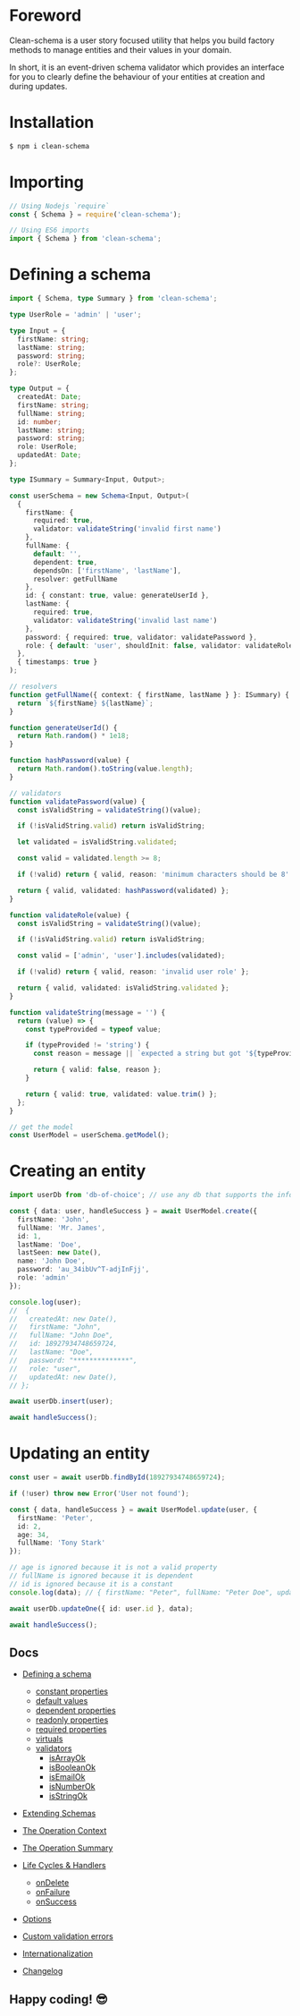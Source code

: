 # Foreword

Clean-schema is a user story focused utility that helps you build factory methods to manage entities and their values in your domain.

In short, it is an event-driven schema validator which provides an interface for you to clearly define the behaviour of your entities at creation and during updates.

# Installation

```bash
$ npm i clean-schema
```

# Importing

```js
// Using Nodejs `require`
const { Schema } = require('clean-schema');

// Using ES6 imports
import { Schema } from 'clean-schema';
```

# Defining a schema

```ts
import { Schema, type Summary } from 'clean-schema';

type UserRole = 'admin' | 'user';

type Input = {
  firstName: string;
  lastName: string;
  password: string;
  role?: UserRole;
};

type Output = {
  createdAt: Date;
  firstName: string;
  fullName: string;
  id: number;
  lastName: string;
  password: string;
  role: UserRole;
  updatedAt: Date;
};

type ISummary = Summary<Input, Output>;

const userSchema = new Schema<Input, Output>(
  {
    firstName: {
      required: true,
      validator: validateString('invalid first name')
    },
    fullName: {
      default: '',
      dependent: true,
      dependsOn: ['firstName', 'lastName'],
      resolver: getFullName
    },
    id: { constant: true, value: generateUserId },
    lastName: {
      required: true,
      validator: validateString('invalid last name')
    },
    password: { required: true, validator: validatePassword },
    role: { default: 'user', shouldInit: false, validator: validateRole }
  },
  { timestamps: true }
);

// resolvers
function getFullName({ context: { firstName, lastName } }: ISummary) {
  return `${firstName} ${lastName}`;
}

function generateUserId() {
  return Math.random() * 1e18;
}

function hashPassword(value) {
  return Math.random().toString(value.length);
}

// validators
function validatePassword(value) {
  const isValidString = validateString()(value);

  if (!isValidString.valid) return isValidString;

  let validated = isValidString.validated;

  const valid = validated.length >= 8;

  if (!valid) return { valid, reason: 'minimum characters should be 8' };

  return { valid, validated: hashPassword(validated) };
}

function validateRole(value) {
  const isValidString = validateString()(value);

  if (!isValidString.valid) return isValidString;

  const valid = ['admin', 'user'].includes(validated);

  if (!valid) return { valid, reason: 'invalid user role' };

  return { valid, validated: isValidString.validated };
}

function validateString(message = '') {
  return (value) => {
    const typeProvided = typeof value;

    if (typeProvided != 'string') {
      const reason = message || `expected a string but got '${typeProvided}'`;

      return { valid: false, reason };
    }

    return { valid: true, validated: value.trim() };
  };
}

// get the model
const UserModel = userSchema.getModel();
```

# Creating an entity

```ts
import userDb from 'db-of-choice'; // use any db that supports the information you are modelling

const { data: user, handleSuccess } = await UserModel.create({
  firstName: 'John',
  fullName: 'Mr. James',
  id: 1,
  lastName: 'Doe',
  lastSeen: new Date(),
  name: 'John Doe',
  password: 'au_34ibUv^T-adjInFjj',
  role: 'admin'
});

console.log(user);
//  {
//   createdAt: new Date(),
//   firstName: "John",
//   fullName: "John Doe",
//   id: 18927934748659724,
//   lastName: "Doe",
//   password: "**************",
//   role: "user",
//   updatedAt: new Date(),
// };

await userDb.insert(user);

await handleSuccess();
```

# Updating an entity

```ts
const user = await userDb.findById(18927934748659724);

if (!user) throw new Error('User not found');

const { data, handleSuccess } = await UserModel.update(user, {
  firstName: 'Peter',
  id: 2,
  age: 34,
  fullName: 'Tony Stark'
});

// age is ignored because it is not a valid property
// fullName is ignored because it is dependent
// id is ignored because it is a constant
console.log(data); // { firstName: "Peter", fullName: "Peter Doe", updatedAt: new Date() }

await userDb.updateOne({ id: user.id }, data);

await handleSuccess();
```

## Docs

- [Defining a schema](./docs/v4.0.0/index.md#defining-a-schema)
  - [constant properties](./docs/v4.0.0/definitions/constants.md#constant-properties)
  - [default values](./docs/v4.0.0/definitions/defaults.md#default-values)
  - [dependent properties](./docs/v4.0.0/definitions/dependents.md#dependent-properties)
  - [readonly properties](./docs/v4.0.0/definitions/readonly.md#readonly-properties)
  - [required properties](./docs/v4.0.0/definitions/required.md#required-properties)
  - [virtuals](./docs/v4.0.0/definitions/virtuals.md#virtual-properties)
  - [validators](./docs/v4.0.0/validators/index.md#validators)
    - [isArrayOk](./docs/v4.0.0/validators/isArrayOk.md)
    - [isBooleanOk](./docs/v4.0.0/validators/isBooleanOk.md)
    - [isEmailOk](./docs/v4.0.0/validators/isEmailOk.md)
    - [isNumberOk](./docs/v4.0.0/validators/isNumberOk.md)
    - [isStringOk](./docs/v4.0.0/validators/isStringOk.md)
- [Extending Schemas](./docs/v4.0.0/definitions/extend-schemas.md#extending-schemas)
- [The Operation Context](./docs/v4.0.0/life-cycles.md#the-operation-contextt)
- [The Operation Summary](./docs/v4.0.0/life-cycles.md#the-operation-summary)
- [Life Cycles & Handlers](./docs/v4.0.0/life-cycles.md#life-cycle-listeners)

  - [onDelete](./docs/v4.0.0/life-cycles.md#ondelete)
  - [onFailure](./docs/v4.0.0/life-cycles.md#onfailure)
  - [onSuccess](./docs/v4.0.0/life-cycles.md#onsuccess)

- [Options](./docs/v4.0.0/index.md#options)
- [Custom validation errors](./docs/v4.0.0/index.md#errortool)
- [Internationalization](./docs/v4.0.0/life-cycles.md#context-options)

- [Changelog](./docs/CHANGELOG.md#changelog)

## Happy coding! 😎

